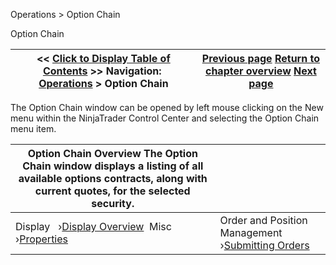 ﻿
Operations > Option Chain

Option Chain

| << [Click to Display Table of Contents](option-chain.md) >> **Navigation:**     [Operations](operations.md) > Option Chain | [Previous page](news_properties.md) [Return to chapter overview](operations.md) [Next page](display_overview_option_chain.md) |
| --- | --- |
The Option Chain window can be opened by left mouse clicking on the New menu within the NinjaTrader Control Center and selecting the Option Chain menu item.

| Option Chain Overview The Option Chain window displays a listing of all available options contracts, along with current quotes, for the selected security. | |
| --- | --- |
| Display   ›[Display Overview](display_overview_option_chain.md)  Misc   ›[Properties](properties_option_chain.md) | Order and Position Management   ›[Submitting Orders](submitting_orders_option_chain.md) |
